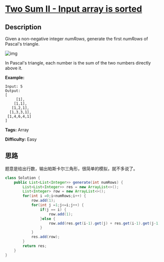 # [Two Sum II - Input array is sorted][title]

## Description

Given a non-negative integer *numRows*, generate the first *numRows* of Pascal's triangle.

![img](https://upload.wikimedia.org/wikipedia/commons/0/0d/PascalTriangleAnimated2.gif)

In Pascal's triangle, each number is the sum of the two numbers directly above it.

**Example:**

```
Input: 5
Output:
[
     [1],
    [1,1],
   [1,2,1],
  [1,3,3,1],
 [1,4,6,4,1]
]
```

**Tags:** Array

**Difficulty:** Easy

## 思路

题意是给出行数，输出帕斯卡尔三角形，很简单的模拟，就不多说了。

```java
class Solution {
    public List<List<Integer>> generate(int numRows) {
        List<List<Integer>> res = new ArrayList<>();
        List<Integer> row = new ArrayList<>();
        for(int i =0;i<numRows;i++) {
            row.add(1);
            for(int j =1;j<=i;j++) {
                if(j == i) {
                    row.add(1);
                }else {
                    row.add(res.get(i-1).get(j) + res.get(i-1).get(j-1));
                }
            }
            res.add(row);
        }
        return res;
    }
}
```


[title]: https://leetcode.com/problems/two-sum-ii-input-array-is-sorted

